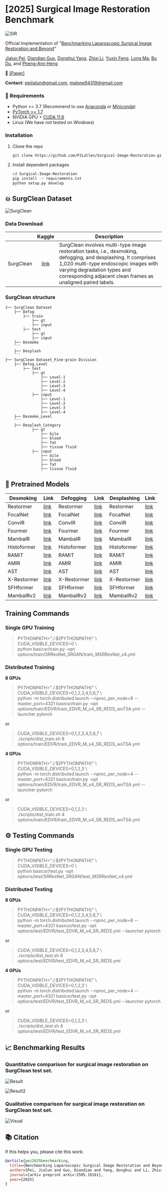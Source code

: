 # [2025] Surgical Image Restoration Benchmark
![SIR](assets/Teaser.png)

Official Implementation of "[Benchmarking Laparoscopic Surgical Image Restoration and Beyond](https://arxiv.org/abs/2505.19161)"

[Jialun Pei](https://scholar.google.com/citations?user=1lPivLsAAAAJ&hl=en), [Diandian Guo](https://scholar.google.com/citations?user=yXycwhIAAAAJ&hl=zh-CN&oi=ao), [Donghui Yang](), [Zhixi Li](), [Yuxin Feng](), [Long Ma](https://scholar.google.com/citations?user=QeCRo9sAAAAJ&hl=zh-CN&oi=ao), [Bo Du](https://scholar.google.com/citations?user=Shy1gnMAAAAJ&hl=zh-CN&oi=ao), and [Pheng-Ann Heng](https://scholar.google.com/citations?user=OFdytjoAAAAJ&hl=zh-CN)

👀 [[Paper]](https://arxiv.org/abs/2505.19161)

**Contact:** peijialun@gmail.com, malone94319@gmail.com

### 🔧 Requirements

- Python >= 3.7 (Recommend to use [Anaconda](https://www.anaconda.com/download/#linux) or [Miniconda](https://docs.conda.io/en/latest/miniconda.html))
- [PyTorch >= 1.7](https://pytorch.org/)
- NVIDIA GPU + [CUDA 11.6](https://developer.nvidia.com/cuda-downloads)
- Linux (We have not tested on Windows)

### Installation

1. Clone the repo

    ```bash
    git clone https://github.com/PJLallen/Surgical-Image-Restoration.git
    ```

1. Install dependent packages

    ```bash
    cd Surgical-Image-Restoration
    pip install -r requirements.txt
    python setup.py develop
    ```

## 💥 SurgClean Dataset 

![SurgClean](assets/Dataset.png)
    
### Data Download

|     | Kaggle | Description|
| :--- | :--: | ---- |
| SurgClean | [link]() | SurgClean involves multi-type image restoration tasks, i.e., desmoking, defogging, and desplashing. It comprises 1,020 multi-type endoscopic images with varying degradation types and corresponding adjacent clean frames as unaligned paired labels.|

### SurgClean structure

```
├── SurgClean Dataset
	├── Defog
		├── train
			├── gt
			├── input
		├── test
			├── gt
			├── input
	├── Desmoke
	```
	├── Desplash
	```
├── SurgClean Dataset_Fine-grain Division
	├── Defog_Level
		├── test
			├── gt
				├── Level-1
				├── Level-2
				├── Level-3
				├── Level-4
			├── input
				├── Level-1
				├── Level-2
				├── Level-3
				├── Level-4
	├── Desmoke_Level
	```
	├── Desplash_Category
			├── gt
				├── bile
				├── blood
				├── fat
				├── tissue fluid
			├── input
				├── bile
				├── blood
				├── fat
				├── tissue fluid
```


## 🚀 Pretrained Models

| Desmoking      | Link | Defogging      | Link | Desplashing    | Link |
|----------------|------|----------------|------|----------------|------|
| Restormer      | [link](https://mycuhk-my.sharepoint.com/:u:/g/personal/1155229775_link_cuhk_edu_hk/EZElMdwlg-xNnJEdJ5KnDmoBgnpzaPacbMlUWL0mmw4BkQ?e=y4RhPO) | Restormer      | [link](https://mycuhk-my.sharepoint.com/:u:/g/personal/1155229775_link_cuhk_edu_hk/Ef4KRUl3eTZHlBT-IUNugbwBiSH9BUMeaJhdpYNkndA7NA?e=sRaH8y) | Restormer      | [link](https://mycuhk-my.sharepoint.com/:u:/g/personal/1155229775_link_cuhk_edu_hk/EZbPI4kICBpAnqF2v7CEVLkBC5nVvxsRpG7TLRU9lcYYew?e=qSdJDU) |
| FocalNet       | [link](https://mycuhk-my.sharepoint.com/:u:/g/personal/1155229775_link_cuhk_edu_hk/EYkp3P3qzTtChmDt8Acngm8BSdH7o8C_dXBXpsrBksJM_A?e=VHrUrc) | FocalNet       | [link](https://mycuhk-my.sharepoint.com/:u:/g/personal/1155229775_link_cuhk_edu_hk/EXgBrosw7lZHtmWr5tHlm9kB8wzqVYihOsWLVPH1gqyUOQ?e=LQaBaC) | FocalNet       | [link](https://mycuhk-my.sharepoint.com/:u:/g/personal/1155229775_link_cuhk_edu_hk/ESRfagqX5KBPmfmOOeULifwBUBlk1GX5d202u0bTZEe4BA?e=edsPNH) |
| ConvIR         | [link](https://mycuhk-my.sharepoint.com/:u:/g/personal/1155229775_link_cuhk_edu_hk/EdDkxFqrtm9ItTVrh_x9F3kBXJ9r9V4M64msxpI-RZSGgg?e=ypfyYI) | ConvIR         | [link](https://mycuhk-my.sharepoint.com/:u:/g/personal/1155229775_link_cuhk_edu_hk/EZKJHCVRZgpHmb1d9ic0SP8Bq2BhisPwJCZdYmRoobO7gQ?e=bJLAHy) | ConvIR         | [link](https://mycuhk-my.sharepoint.com/:u:/g/personal/1155229775_link_cuhk_edu_hk/EeKeRZkRX0FOtQG9p-L1xfABIjXw4CCITHo5cbJWUefe4A?e=sfYW2i) |
| Fourmer        | [link]() | Fourmer        | [link](https://mycuhk-my.sharepoint.com/:u:/g/personal/1155229775_link_cuhk_edu_hk/EcxpYkBdZ2lJqt6vk7aoXpcBKZzbjTQgW4uVl9ENQg8bbQ?e=sCpWmL) | Fourmer        | [link]() |
| MambaIR        | [link](https://mycuhk-my.sharepoint.com/:u:/g/personal/1155229775_link_cuhk_edu_hk/EcTnI2f19J1IjLrqecIZlh4Bc0mmlqrD_TCZdK3t15Q09Q?e=GE3hyY) | MambaIR        | [link](https://mycuhk-my.sharepoint.com/:u:/g/personal/1155229775_link_cuhk_edu_hk/EUIs5N4FOTpDutFlOSyDDiIBYe2XeYlJK3KI6CIU9X-fNQ?e=3bQ6we) | MambaIR        | [link](https://mycuhk-my.sharepoint.com/:u:/g/personal/1155229775_link_cuhk_edu_hk/EcNnTfhlFuZCqIt4QZIpUGQBlDxEHLLp0pgEikU9KmVL3w?e=rl0oU4) |
| Histoformer    | [link](https://mycuhk-my.sharepoint.com/:u:/g/personal/1155229775_link_cuhk_edu_hk/ET2UgRqyuF1MmJpykTqlAewBM4dh1hRla-HZ65q228QCbw?e=qSVhnv) | Histoformer    | [link](https://mycuhk-my.sharepoint.com/:u:/g/personal/1155229775_link_cuhk_edu_hk/EVyp0pHlWLtOqsw9RN3Vz2EBMeAP07LC0sxQi5fsjYhpJg?e=hCwc3w) | Histoformer    | [link](https://mycuhk-my.sharepoint.com/:u:/g/personal/1155229775_link_cuhk_edu_hk/ERhdTDvTpcFOv-s9LMND6nwBucC5Ft6MxFMW6jOLSfOWEQ?e=ezxlgm) |
| RAMiT          | [link](https://mycuhk-my.sharepoint.com/:u:/g/personal/1155229775_link_cuhk_edu_hk/EYlxs53PPg9IlBavLA1WFywBB2xIbFv8nDCTAA9gid8vFg?e=UmmLvo) | RAMiT          | [link](https://mycuhk-my.sharepoint.com/:u:/g/personal/1155229775_link_cuhk_edu_hk/ESwXgDOBRvlAm0iTaA2IGl0Bhuj8108A4pBWHOGlwcKBYg?e=JnK1ZU) | RAMiT          | [link](https://mycuhk-my.sharepoint.com/:u:/g/personal/1155229775_link_cuhk_edu_hk/Ee1w7Cwk5z9Bl7FsmDcPZ3oBcpqKEHDgciyaImko2q9cXQ?e=A028Qq) |
| AMIR           | [link](https://mycuhk-my.sharepoint.com/:u:/g/personal/1155229775_link_cuhk_edu_hk/EeLDHzdfjy1Gn1mjTqRUyNABUbErh0lSAOG-arypyGAuCQ?e=eGn3os) | AMIR           | [link](https://mycuhk-my.sharepoint.com/:u:/g/personal/1155229775_link_cuhk_edu_hk/ETzwN_b3prNCnGaDNB6lQlQBnSWwkGfMAxijSqQo5SEfsw?e=vav8GB) | AMIR           | [link](https://mycuhk-my.sharepoint.com/:u:/g/personal/1155229775_link_cuhk_edu_hk/EWWgHGBsYFZFgvJYb7MjA7sBITLoFBS5b2YM_jAb_zVwPg?e=AzLUI2) |
| AST            | [link](https://mycuhk-my.sharepoint.com/:u:/g/personal/1155229775_link_cuhk_edu_hk/EY-Kk6usaH5DiyPjeDFe4EUB7vZv2cNRHLHmX51iCKrEIQ?e=qnxdX9) | AST            | [link](https://mycuhk-my.sharepoint.com/:u:/g/personal/1155229775_link_cuhk_edu_hk/EeO1dAiWCdBJuY5ly1HsJz8BcyJYAkhxMd5JTBv3LSLkZg?e=CojCnU) | AST            | [link](https://mycuhk-my.sharepoint.com/:u:/g/personal/1155229775_link_cuhk_edu_hk/EY-Kk6usaH5DiyPjeDFe4EUB7vZv2cNRHLHmX51iCKrEIQ?e=qnxdX9) |
| X-Restormer    | [link](https://mycuhk-my.sharepoint.com/:u:/g/personal/1155229775_link_cuhk_edu_hk/EdnGkPQ3jkFHt8dBQhbfAxIBVU3rjEBqkF8QXm31FJjg6w?e=S5mW9n) | X-Restormer    | [link](https://mycuhk-my.sharepoint.com/:u:/g/personal/1155229775_link_cuhk_edu_hk/EYl5A7QMOEtNqMW8dCENh1cBGYmij_YxT0A89ZoMLTwmXA?e=oJn39S) | X-Restormer    | [link](https://mycuhk-my.sharepoint.com/:u:/g/personal/1155229775_link_cuhk_edu_hk/ERDpZMQb4otLgybV53bCTr4BFLPBYPpF4vQCqOTos2FP_w?e=l6k3F4) |
| SFHformer      | [link](https://mycuhk-my.sharepoint.com/:u:/g/personal/1155229775_link_cuhk_edu_hk/ERFQ6yQ4LtxInEmGli3mJq0BOkMQwZyOqyp5ln8IWCGlWw?e=ipa79T) | SFHformer      | [link](https://mycuhk-my.sharepoint.com/:u:/g/personal/1155229775_link_cuhk_edu_hk/EUpbJC0MQbBAn3nQ3ueeSRABwYHv9NGop0OA8UHeB8Tyfw?e=iackHj) | SFHformer      | [link](https://mycuhk-my.sharepoint.com/:u:/g/personal/1155229775_link_cuhk_edu_hk/ERDhDQri4zRMuOu_LDFnYZIBCBMDWOuN5pHdyxuMLtBQKg?e=QAqiLq) |
| MambaIRv2      | [link](https://mycuhk-my.sharepoint.com/:u:/g/personal/1155229775_link_cuhk_edu_hk/EWkC7mR1otRBgoop-pkaC30BxiTpblL1rc5c2YCxfIAhmA?e=guPSML) | MambaIRv2      | [link](https://mycuhk-my.sharepoint.com/:u:/g/personal/1155229775_link_cuhk_edu_hk/ES9GzKmwApNEsfO6w8oF15ABboKb-zRyTasETsYqxG73yA?e=OT1r4B) | MambaIRv2      | [link](https://mycuhk-my.sharepoint.com/:u:/g/personal/1155229775_link_cuhk_edu_hk/EcuQ4gBYwztClO76RI2bxr4BlStX-x4y6IjVBVgWHnVpRA?e=pLDzw3) |





## Training Commands

### Single GPU Training

> PYTHONPATH="./:${PYTHONPATH}" \\\
> CUDA_VISIBLE_DEVICES=0 \\\
> python basicsr/train.py -opt options/train/SRResNet_SRGAN/train_MSRResNet_x4.yml

### Distributed Training

**8 GPUs**

> PYTHONPATH="./:${PYTHONPATH}" \\\
> CUDA_VISIBLE_DEVICES=0,1,2,3,4,5,6,7 \\\
> python -m torch.distributed.launch --nproc_per_node=8 --master_port=4321 basicsr/train.py -opt options/train/EDVR/train_EDVR_M_x4_SR_REDS_woTSA.yml --launcher pytorch

or

> CUDA_VISIBLE_DEVICES=0,1,2,3,4,5,6,7 \\\
> ./scripts/dist_train.sh 8 options/train/EDVR/train_EDVR_M_x4_SR_REDS_woTSA.yml

**4 GPUs**

> PYTHONPATH="./:${PYTHONPATH}" \\\
> CUDA_VISIBLE_DEVICES=0,1,2,3 \\\
> python -m torch.distributed.launch --nproc_per_node=4 --master_port=4321 basicsr/train.py -opt options/train/EDVR/train_EDVR_M_x4_SR_REDS_woTSA.yml --launcher pytorch

or

> CUDA_VISIBLE_DEVICES=0,1,2,3 \\\
> ./scripts/dist_train.sh 4 options/train/EDVR/train_EDVR_M_x4_SR_REDS_woTSA.yml


## ⚙️ Testing Commands

### Single GPU Testing

> PYTHONPATH="./:${PYTHONPATH}" \\\
> CUDA_VISIBLE_DEVICES=0 \\\
> python basicsr/test.py -opt options/test/SRResNet_SRGAN/test_MSRResNet_x4.yml

### Distributed Testing

**8 GPUs**

> PYTHONPATH="./:${PYTHONPATH}" \\\
> CUDA_VISIBLE_DEVICES=0,1,2,3,4,5,6,7 \\\
> python -m torch.distributed.launch --nproc_per_node=8 --master_port=4321 basicsr/test.py -opt options/test/EDVR/test_EDVR_M_x4_SR_REDS.yml --launcher pytorch

or

> CUDA_VISIBLE_DEVICES=0,1,2,3,4,5,6,7 \\\
> ./scripts/dist_test.sh 8 options/test/EDVR/test_EDVR_M_x4_SR_REDS.yml

**4 GPUs**

> PYTHONPATH="./:${PYTHONPATH}" \\\
> CUDA_VISIBLE_DEVICES=0,1,2,3 \\\
> python -m torch.distributed.launch --nproc_per_node=4 --master_port=4321 basicsr/test.py -opt options/test/EDVR/test_EDVR_M_x4_SR_REDS.yml  --launcher pytorch

or

> CUDA_VISIBLE_DEVICES=0,1,2,3 \\\
> ./scripts/dist_test.sh 4 options/test/EDVR/test_EDVR_M_x4_SR_REDS.yml

## 📈 Benchmarking Results
### Quantitative comparison for surgical image restoration on SurgClean test set.

![Result](assets/Results.png)

![Result2](assets/Rose.png)

### Qualitative comparison for surgical image restoration on SurgClean test set.

![Visual](assets/Visual_Comparison.png)

## 📚 Citation

If this helps you, please cite this work:

```bibtex
@article{pei2025benchmarking,
  title={Benchmarking Laparoscopic Surgical Image Restoration and Beyond},
  author={Pei, Jialun and Guo, Diandian and Yang, Donghui and Li, Zhixi and Feng, Yuxin and Ma, Long and Du, Bo and Heng, Pheng-Ann},
  journal={arXiv preprint arXiv:2505.19161},
  year={2025}
}
```


